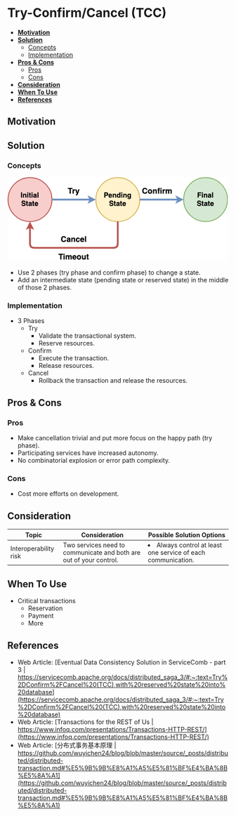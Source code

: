 # Try-Confirm/Cancel (TCC)

- [**Motivation**](#motivation)
- [**Solution**](#solution)
   - [Concepts](#concepts)
   - [Implementation](#implementation)
- [**Pros & Cons**](#pros--cons)
   - [Pros](#pros)
   - [Cons](#cons)
- [**Consideration**](#consideration)
- [**When To Use**](#when-to-use)
- [**References**](#references)

## Motivation

## Solution
### Concepts
![](../../diagrams/png/try_confirm_cancel_small.png)
- Use 2 phases (try phase and confirm phase) to change a state.
- Add an intermediate state (pending state or reserved state) in the middle of those 2 phases.

### Implementation
- 3 Phases
   - Try
      - Validate the transactional system.
      - Reserve resources.
   - Confirm
      - Execute the transaction.
      - Release resources.
   - Cancel
      - Rollback the transaction and release the resources.

## Pros & Cons
### Pros
- Make cancellation trivial and put more focus on the happy path (try phase).
- Participating services have increased autonomy.
- No combinatorial explosion or error path complexity.

### Cons
- Cost more efforts on development.

## Consideration
| Topic | Consideration | Possible Solution Options |
|----|-----|-----|
| Interoperability risk | Two services need to communicate and both are out of your control. | <li>Always control at least one service of each communication. |

## When To Use
- Critical transactions
   - Reservation
   - Payment
   - More

## References
- Web Article: [Eventual Data Consistency Solution in ServiceComb - part 3 | https://servicecomb.apache.org/docs/distributed_saga_3/#:~:text=Try%2DConfirm%2FCancel%20(TCC),with%20reserved%20state%20into%20database](https://servicecomb.apache.org/docs/distributed_saga_3/#:~:text=Try%2DConfirm%2FCancel%20(TCC),with%20reserved%20state%20into%20database)
- Web Article: [Transactions for the REST of Us | https://www.infoq.com/presentations/Transactions-HTTP-REST/](https://www.infoq.com/presentations/Transactions-HTTP-REST/)
- Web Article: [分布式事务基本原理 | https://github.com/wuyichen24/blog/blob/master/source/_posts/distributed/distributed-transaction.md#%E5%9B%9B%E8%A1%A5%E5%81%BF%E4%BA%8B%E5%8A%A1](https://github.com/wuyichen24/blog/blob/master/source/_posts/distributed/distributed-transaction.md#%E5%9B%9B%E8%A1%A5%E5%81%BF%E4%BA%8B%E5%8A%A1)
